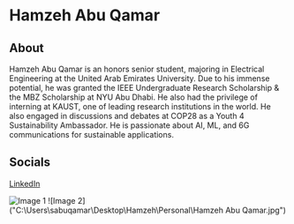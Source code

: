 

# Hamzeh Abu Qamar 

## About
Hamzeh Abu Qamar is an honors senior student, majoring in Electrical Engineering at the United Arab Emirates University. Due to his immense potential, he was granted the IEEE Undergraduate Research Scholarship & the MBZ Scholarship at NYU Abu Dhabi. He also had the privilege of interning at KAUST, one of leading research institutions in the world. He also engaged in discussions and debates at COP28 as a Youth 4 Sustainability Ambassador. He is passionate about AI, ML, and 6G communications for sustainable applications.

## Socials
[LinkedIn](https://www.linkedin.com/in/hamzeh-abu-qamar-034605218/)

![Image 1]("C:\Users\sabuqamar\Desktop\Hamzeh\Personal\IMG_3700.jpg")
![Image 2]("C:\Users\sabuqamar\Desktop\Hamzeh\Personal\Hamzeh Abu Qamar.jpg")

